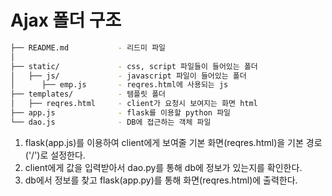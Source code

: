 # Ajax 폴더 구조
```bash
├── README.md           - 리드미 파일
│
├── static/             - css, script 파일들이 들어있는 폴더 
│   ├── js/             - javascript 파일이 들어있는 폴더
│      ├── emp.js       - reqres.html에 사용되는 js
├── templates/          - 템플릿 폴더
│   ├── reqres.html     - client가 요청시 보여지는 화면 html
├── app.js              - flask를 이용할 python 파일
└── dao.js              - DB에 접근하는 객체 파일
```

1. flask(app.js)를 이용하여 client에게 보여줄 기본 화면(reqres.html)을 기본 경로('/')로 설정한다.
2. client에게 값을 입력받아서 dao.py를 통해 db에 정보가 있는지를 확인한다.
3. db에서 정보를 찾고 flask(app.py)를 통해 화면(reqres.html)에 출력한다.
